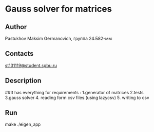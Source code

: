 # Gauss solver for matrices
## Author
Pastukhov Maksim Germanovich, группа 24.Б82-мм
## Contacts
st131119@student.spbu.ru
## Description 
  ##It has everything for requirements :
  1.generator of matrices
  2.tests
  3.gauss solver
  4. reading form csv files (using lazycsv)
  5. writing to csv
## Run
 make
 ./eigen_app
  



